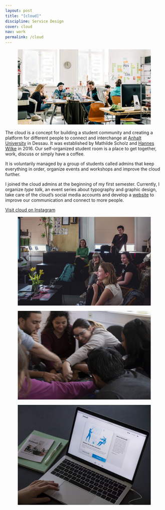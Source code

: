 ```yaml
---
layout: post
title: "[cloud]"
discipline: Service Design
cover: cloud
nav: work
permalink: /cloud
---
```


<figure class="figure-grid-right-edge">
<img src="/assets/images/cloud/cloud.jpg" srcset="/assets/images/cloud/cloud@2x.jpg 2x" alt="cloud workspace">
</figure>
<article markdown="1">

The <span class="span-cloud">cloud</span> is a concept for building a student community and creating a platform for different people to connect and interchange at [Anhalt University](https://hs-anhalt.de/en) in Dessau. It was established by Mathilde Scholz and [Hannes Wilke](https://hanneswilke.de) in 2016. Our self-organized student room is a place to get together, work, discuss or simply have a coffee.

It is voluntarily managed by a group of students called admins that keep everything in order, organize events and workshops and improve the <span class="span-cloud">cloud</span> further.

I joined the <span class="span-cloud">cloud</span> admins at the beginning of my first semester. Currently, I organize _type talk_, an event series about typography and graphic design, take care of the <span class="span-cloud">cloud</span>’s social media accounts and develop a [website](https://cloud-dessau.org) to improve our communication and connect to more people.

[Visit <span class="span-cloud">cloud</span> on Instagram](https://instagr.am/cloud_dessau)

</article>
<div class="div-grid-2">
<figure>
<img src="/assets/images/cloud/monday-pitch.jpg" alt="monday pitch">
</figure>
<figure>
<img src="/assets/images/cloud/game-night.jpg" alt="game night">
</figure>
</div>
<figure>
<img src="/assets/images/cloud/cloud-website.jpg" alt="cloud website">
</figure>
